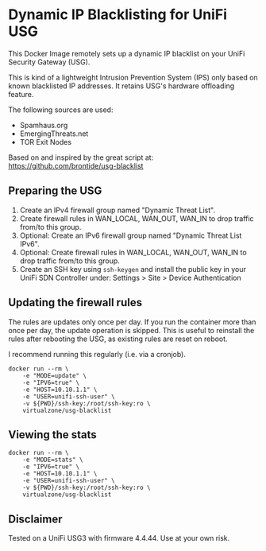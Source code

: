 # Dynamic IP Blacklisting for UniFi USG
This Docker Image remotely sets up a dynamic IP blacklist on your UniFi Security Gateway (USG).

This is kind of a lightweight Intrusion Prevention System (IPS) only based on known blacklisted IP addresses. It retains USG's hardware offloading feature.

The following sources are used:
* Spamhaus.org
* EmergingThreats.net
* TOR Exit Nodes

Based on and inspired by the great script at: https://github.com/brontide/usg-blacklist

## Preparing the USG
1. Create an IPv4 firewall group named "Dynamic Threat List".
1. Create firewall rules in WAN_LOCAL, WAN_OUT, WAN_IN to drop traffic from/to this group.
1. Optional: Create an IPv6 firewall group named "Dynamic Threat List IPv6".
1. Optional: Create firewall rules in WAN_LOCAL, WAN_OUT, WAN_IN to drop traffic from/to this group.
1. Create an SSH key using ```ssh-keygen``` and install the public key in your UniFi SDN Controller under: Settings > Site > Device Authentication

## Updating the firewall rules
The rules are updates only once per day. If you run the container more than once per day, the update operation is skipped. This is useful to reinstall the rules after rebooting the USG, as existing rules are reset on reboot.

I recommend running this regularly (i.e. via a cronjob).

```
docker run --rm \
    -e "MODE=update" \
    -e "IPV6=true" \
    -e "HOST=10.10.1.1" \
    -e "USER=unifi-ssh-user" \
    -v ${PWD}/ssh-key:/root/ssh-key:ro \
    virtualzone/usg-blacklist
```

## Viewing the stats
```
docker run --rm \
    -e "MODE=stats" \
    -e "IPV6=true" \
    -e "HOST=10.10.1.1" \
    -e "USER=unifi-ssh-user" \
    -v ${PWD}/ssh-key:/root/ssh-key:ro \
    virtualzone/usg-blacklist
```

## Disclaimer
Tested on a UniFi USG3 with firmware 4.4.44. Use at your own risk.